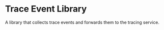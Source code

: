 Trace Event Library
===================

A library that collects trace events and forwards them to the tracing service.
